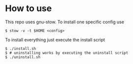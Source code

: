 # How to use
This repo uses gnu-stow. To install one specific config use
```
$ stow -v -t $HOME <config>
```

To install everything just execute the install script
```
$ ./install.sh
$ # uninstalling works by executing the uninstall script
$ ./uninstall.sh
```
